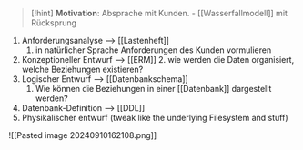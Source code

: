 > [!hint] **Motivation**: Absprache mit Kunden. - [[Wasserfallmodell]] mit Rücksprung

1. Anforderungsanalyse --> [[Lastenheft]]
	1. in natürlicher Sprache Anforderungen des Kunden vormulieren
2. Konzeptioneller Entwurf --> [[ERM]]
	2. wie werden die Daten organisiert, welche Beziehungen existieren?
3. Logischer Entwurf --> [[Datenbankschema]]
	1. Wie können die Beziehungen in einer [[Datenbank]] dargestellt werden?
4. Datenbank-Definition --> [[DDL]]
5. Physikalischer entwurf (tweak like the underlying Filesystem and stuff)

![[Pasted image 20240910162108.png]]